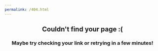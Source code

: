 ```yaml
---
permalink: /404.html
---
```

<h2 style="text-align: center;">Couldn't find your page :(</h2>
<h3 style="text-align: center;">Maybe try checking your link or retrying in a few minutes!</h3>
<title>404 | dmdtutorials.com</title>
<style>
.h1 {
  background-color: white;
}
</style>
